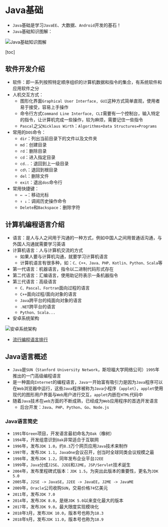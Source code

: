 # Java基础

- `Java`基础是学习`JavaEE`、大数据、`Android`开发的基石！
- `Java`基础知识图解：

![Java基础知识图解](https://cdn.jsdelivr.net/gh/9ml/cdn@main/images/java/study-java-basic.png)

[toc]

## 软件开发介绍

- 软件：即一系列按照特定顺序组织的计算机数据和指令的集合，有系统软件和应用软件之分
- 人机交互方式：
  - 图形化界面`Graphical User Interface, GUI`这种方式简单直观，使用者易于接受，容易上手操作
  - 命令行方式`Command Line Interface, CLI`需要有一个控制台，输入特定的指令，让计算机完成一些操作，较为麻烦，需要记住一些指令
  - `Pascal`之父`Nicklaus Wirth`：`Algorithms+Data Structures=Programs`
- 常用的`DOS`命令：
  - `dir`：列出当前目录下的文件以及文件夹
  - `md`：创建目录
  - `rd`：删除目录
  - `cd`：进入指定目录
  - `cd..`：退回到上一级目录
  - `cd\`：退回到根目录
  - `del`：删除文件
  - `exit`：退出`dos`命令行
- 常用快捷键：
  - `← →`：移动光标
  - `↑ ↓`：调阅历史操作命令
  - `Delete`和`Backspace`：删除字符

## 计算机编程语言介绍

- 语言：是人与人之间用于沟通的一种方式，例如中国人之间用普通话沟通，与外国人沟通就需要学习英语
- 计算机语言：人与计算机交流的方式
  - 如果人要与计算机沟通，就要学习计算机语言
  - 计算机语言有很多种，如：`C、C++、Java、PHP、Kotlin、Python、Scala`等
- 第一代语言：机器语言，指令以二进制代码形式存在
- 第二代语言：汇编语言，使用助记符表示一条机器指令
- 第三代语言：高级语言
  - `C、Pascal、Fortran`面向过程的语言
  - `C++`面向过程/面向对象的语言
  - `Java`跨平台的纯面向对象的语言
  - `.NET`跨平台的语言
  - `Python、Scala...`
- 安卓系统架构

![安卓系统架构](https://cdn.jsdelivr.net/gh/9ml/cdn@main/images/java/Google-Android.jpg)

- [流行编程语言排行](https://www.tiobe.com/tiobe-index/)

## Java语言概述

- `Java`是`SUN`（`Stanford University Network`，斯坦福大学网络公司）`1995`年推出的一门高级编程语言
- 是一种面向`Internet`的编程语言，`Java`一开始富有吸引力是因为`Java`程序可以在`Web`浏览器中运行，这些`Java`程序被称为`Java`小程序（`applet`），`applet`使用现代的图形用户界面与`Web`用户进行交互，`applet`内嵌在`HTML`代码中
- 随着`Java`技术在`web`方面的不断成熟，已经成为`Web`应用程序的首选开发语言
  - 后台开发：`Java`、`PHP`、`Python`、`Go`、`Node.js`

### Java语言简史

- `1991`年`Green`项目，开发语言最初命名为`Oak`（橡树）
- `1994`年，开发组意识到`Oak`非常适合于互联网
- `1996`年，发布`JDK 1.0`，约`8.3`万个网页应用`Java`技术来制作
- `1997`年，发布`JDK 1.1`，`JavaOne`会议召开，创当时全球同类会议规模之最
- `1998`年，发布`JDK 1.2`，同年发布企业平台`J2EE`
- `1999`年，`Java`分成`J2SE`、`J2EE`和`J2ME`，`JSP/Servlet`技术诞生
- `2004`年，发布里程碑式版本：`JDK 1.5`，为突出此版本的重要性，更名为`JDK 5.0`
- `2005`年，`J2SE -> JavaSE`，`J2EE -> JavaEE`，`J2ME -> JavaME`
- `2009`年，`Oracle`公司收购`SUN`，交易价格`74`亿美元
- `2011`年，发布`JDK 7.0`
- `2014`年，发布`JDK 8.0`，是继`JDK 5.0`以来变化最大的版本
- `2017`年，发布`JDK 9.0`，最大限度实现模块化
- `2018`年`3`月，发布`JDK 10.0`，版本号也称为`18.3`
- `2018`年`9`月，发布`JDK 11.0`，版本号也称为`18.9`
